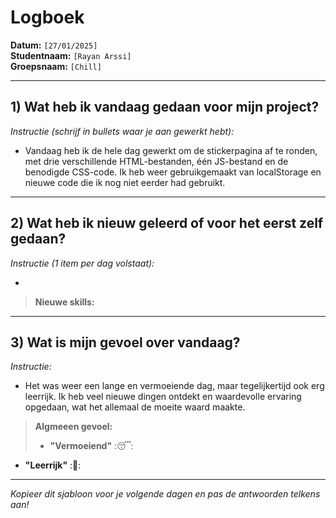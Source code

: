 # Logboek

**Datum:** `[27/01/2025]`  
**Studentnaam:** `[Rayan Arssi]`  
**Groepsnaam:** `[Chill]`

---

## 1) Wat heb ik vandaag gedaan voor mijn project?

_Instructie (schrijf in bullets waar je aan gewerkt hebt):_

- Vandaag heb ik de hele dag gewerkt om de stickerpagina af te ronden, met drie verschillende HTML-bestanden, één JS-bestand en de benodigde CSS-code. Ik heb weer gebruikgemaakt van localStorage en nieuwe code die ik nog niet eerder had gebruikt.
---

## 2) Wat heb ik nieuw geleerd of voor het eerst zelf gedaan?

_Instructie (1 item per dag volstaat):_

- 

> **Nieuwe skills:**

---

## 3) Wat is mijn gevoel over vandaag?

_Instructie:_

- Het was weer een lange en vermoeiende dag, maar tegelijkertijd ook erg leerrijk. Ik heb veel nieuwe dingen ontdekt en waardevolle ervaring opgedaan, wat het allemaal de moeite waard maakte.

> **Algmeeen gevoel:**
>
> - **"Vermoeiend"** :😴:

- **"Leerrijk"** :🧠:

---

_Kopieer dit sjabloon voor je volgende dagen en pas de antwoorden telkens aan!_
